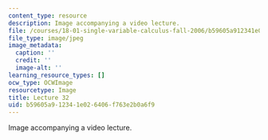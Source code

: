 ```yaml
---
content_type: resource
description: Image accompanying a video lecture.
file: /courses/18-01-single-variable-calculus-fall-2006/b59605a912341e026406f763e2b0a6f9_lec32.jpg
file_type: image/jpeg
image_metadata:
  caption: ''
  credit: ''
  image-alt: ''
learning_resource_types: []
ocw_type: OCWImage
resourcetype: Image
title: Lecture 32
uid: b59605a9-1234-1e02-6406-f763e2b0a6f9
---
```

Image accompanying a video lecture.

